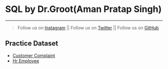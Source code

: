 # SQL by Dr.Groot(Aman Pratap Singh)
---
>Follow us on [Instagram](https://www.instagram.com/datascience.drgroot/) || 
>Follow us on [Twitter](https://twitter.com/DrGroot7) || 
>Follow us on [GitHub](www.github.com/dr-groot)




## Practice Dataset
+ [Customer Complaint](customercomplaint.csv)
+ [Hr Employee](hremployee.csv)
